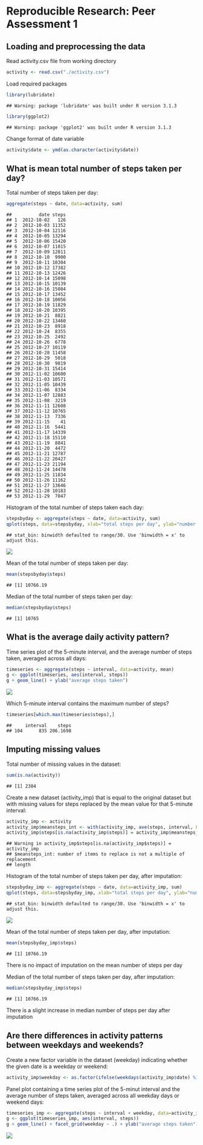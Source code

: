 # Reproducible Research: Peer Assessment 1


## Loading and preprocessing the data

Read activity.csv file from working directory

```r
activity <- read.csv("./activity.csv")
```
Load required packages

```r
library(lubridate)
```

```
## Warning: package 'lubridate' was built under R version 3.1.3
```

```r
library(ggplot2)
```

```
## Warning: package 'ggplot2' was built under R version 3.1.3
```
Change format of date variable

```r
activity$date <- ymd(as.character(activity$date))
```

## What is mean total number of steps taken per day?

Total number of steps taken per day:

```r
aggregate(steps ~ date, data=activity, sum)
```

```
##          date steps
## 1  2012-10-02   126
## 2  2012-10-03 11352
## 3  2012-10-04 12116
## 4  2012-10-05 13294
## 5  2012-10-06 15420
## 6  2012-10-07 11015
## 7  2012-10-09 12811
## 8  2012-10-10  9900
## 9  2012-10-11 10304
## 10 2012-10-12 17382
## 11 2012-10-13 12426
## 12 2012-10-14 15098
## 13 2012-10-15 10139
## 14 2012-10-16 15084
## 15 2012-10-17 13452
## 16 2012-10-18 10056
## 17 2012-10-19 11829
## 18 2012-10-20 10395
## 19 2012-10-21  8821
## 20 2012-10-22 13460
## 21 2012-10-23  8918
## 22 2012-10-24  8355
## 23 2012-10-25  2492
## 24 2012-10-26  6778
## 25 2012-10-27 10119
## 26 2012-10-28 11458
## 27 2012-10-29  5018
## 28 2012-10-30  9819
## 29 2012-10-31 15414
## 30 2012-11-02 10600
## 31 2012-11-03 10571
## 32 2012-11-05 10439
## 33 2012-11-06  8334
## 34 2012-11-07 12883
## 35 2012-11-08  3219
## 36 2012-11-11 12608
## 37 2012-11-12 10765
## 38 2012-11-13  7336
## 39 2012-11-15    41
## 40 2012-11-16  5441
## 41 2012-11-17 14339
## 42 2012-11-18 15110
## 43 2012-11-19  8841
## 44 2012-11-20  4472
## 45 2012-11-21 12787
## 46 2012-11-22 20427
## 47 2012-11-23 21194
## 48 2012-11-24 14478
## 49 2012-11-25 11834
## 50 2012-11-26 11162
## 51 2012-11-27 13646
## 52 2012-11-28 10183
## 53 2012-11-29  7047
```

Histogram of the total number of steps taken each day:

```r
stepsbyday <- aggregate(steps ~ date, data=activity, sum)
qplot(steps, data=stepsbyday, xlab="total steps per day", ylab="number of days")
```

```
## stat_bin: binwidth defaulted to range/30. Use 'binwidth = x' to adjust this.
```

![](PA1_template_files/figure-html/histogram1-1.png) 

Mean of the total number of steps taken per day:

```r
mean(stepsbyday$steps)
```

```
## [1] 10766.19
```

Median of the total number of steps taken per day:

```r
median(stepsbyday$steps)
```

```
## [1] 10765
```

## What is the average daily activity pattern?

Time series plot of the 5-minute interval, and the average number of steps taken, averaged across all days:

```r
timeseries <- aggregate(steps ~ interval, data=activity, mean)
g <- ggplot(timeseries, aes(interval, steps))
g + geom_line() + ylab("average steps taken")
```

![](PA1_template_files/figure-html/timeseries1-1.png) 

Which 5-minute interval contains the maximum number of steps?

```r
timeseries[which.max(timeseries$steps),]
```

```
##     interval    steps
## 104      835 206.1698
```

## Imputing missing values

Total number of missing values in the dataset:

```r
sum(is.na(activity))
```

```
## [1] 2304
```

Create a new dataset (activity_imp) that is equal to the original dataset but with missing values for steps replaced by the mean value for that 5-minute interval:

```r
activity_imp <- activity
activity_imp$meansteps_int <- with(activity_imp, ave(steps, interval, FUN=function(x) mean(x, na.rm=TRUE)))
activity_imp$steps[is.na(activity_imp$steps)] = activity_imp$meansteps_int
```

```
## Warning in activity_imp$steps[is.na(activity_imp$steps)] = activity_imp
## $meansteps_int: number of items to replace is not a multiple of replacement
## length
```

Histogram of the total number of steps taken per day, after imputation:

```r
stepsbyday_imp <- aggregate(steps ~ date, data=activity_imp, sum)
qplot(steps, data=stepsbyday_imp, xlab="total steps per day", ylab="number of days")
```

```
## stat_bin: binwidth defaulted to range/30. Use 'binwidth = x' to adjust this.
```

![](PA1_template_files/figure-html/histogram2-1.png) 

Mean of the total number of steps taken per day, after imputation:

```r
mean(stepsbyday_imp$steps)
```

```
## [1] 10766.19
```
There is no impact of imputation on the mean number of steps per day

Median of the total number of steps taken per day, after imputation:

```r
median(stepsbyday_imp$steps)
```

```
## [1] 10766.19
```
There is a slight increase in median number of steps per day after imputation

## Are there differences in activity patterns between weekdays and weekends?

Create a new factor variable in the dataset (weekday) indicating whether the given date is a weekday or weekend:

```r
activity_imp$weekday <- as.factor(ifelse(weekdays(activity_imp$date) %in% c("Saturday", "Sunday"), "Weekend", "Weekday"))
```

Panel plot containing a time series plot of the 5-minut interval and the average number of steps taken, averaged across all weekday days or weekend days:

```r
timeseries_imp <- aggregate(steps ~ interval + weekday, data=activity_imp, mean)
g <- ggplot(timeseries_imp, aes(interval, steps))
g + geom_line() + facet_grid(weekday ~ .) + ylab("average steps taken")
```

![](PA1_template_files/figure-html/timeseries2-1.png) 
